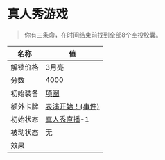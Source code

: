 # 真人秀游戏  
> 你有三条命，在时间结束前找到全部8个空投胶囊。  
  
名称  |  值  
----  |  ----  
解锁价格  |  3月亮  
分数  |  4000  
初始装备  |  [项圈](CollarTV.md)  
额外卡牌  |  [表演开始！(事件)](Event_TVIntro.md)  
初始状态  |  [真人秀直播](TV_Lives.md)-1  
被动状态  |  无  
效果  |    
